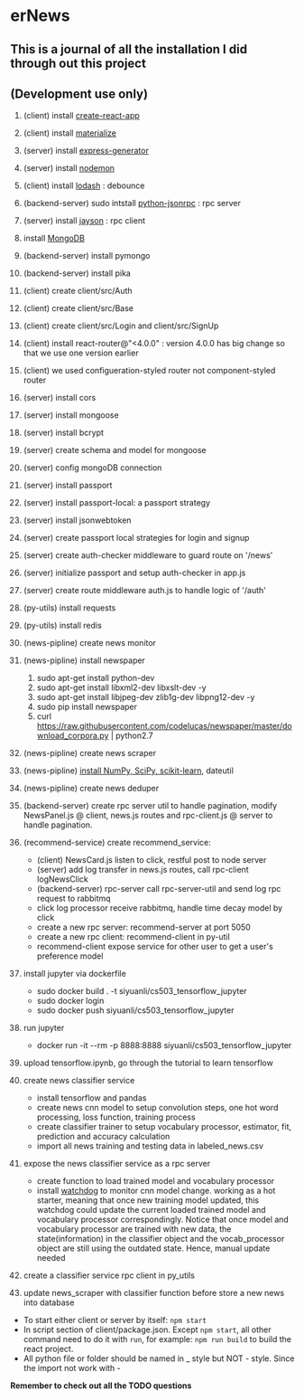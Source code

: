 # erNews
## This is a journal of all the installation I did through out this project
## (Development use only)

1. (client) install [create-react-app](https://github.com/facebookincubator/create-react-app)
2. (client) install [materialize](http://materializecss.com/getting-started.html)
3. (server) install [express-generator](https://expressjs.com/en/starter/generator.html)
4. (server) install [nodemon](https://nodemon.io/)
5. (client) install [lodash](https://lodash.com/) : debounce
6. (backend-server) sudo intstall [python-jsonrpc](https://pypi.python.org/pypi/python-jsonrpc) : rpc server
7. (server) install [jayson](https://github.com/tedeh/jayson) : rpc client
8. install [MongoDB](https://docs.mongodb.com/manual/tutorial/install-mongodb-on-ubuntu/)
9. (backend-server) install pymongo
10. (backend-server) install pika

11. (client) create client/src/Auth
12. (client) create client/src/Base
13. (client) create client/src/Login and client/src/SignUp
14. (client) install react-router@"<4.0.0" : version 4.0.0 has big change so that we use one version earlier
15. (client) we used configueration-styled router not component-styled router

16. (server) install cors
17. (server) install mongoose
18. (server) install bcrypt

19. (server) create schema and model for mongoose 
20. (server) config mongoDB connection

21. (server) install passport
22. (server) install passport-local: a passport strategy
23. (server) install jsonwebtoken
24. (server) create passport local strategies for login and signup
25. (server) create auth-checker middleware to guard route on '/news'
26. (server) initialize passport and setup auth-checker in app.js
27. (server) create route middleware auth.js to handle logic of '/auth'

28. (py-utils) install requests
29. (py-utils) install redis
30. (news-pipline) create news monitor
31. (news-pipline) install newspaper
    1. sudo apt-get install python-dev
    2. sudo apt-get install libxml2-dev libxslt-dev -y
    3. sudo apt-get install libjpeg-dev zlib1g-dev libpng12-dev -y
    4. sudo pip install newspaper
    5. curl https://raw.githubusercontent.com/codelucas/newspaper/master/download_corpora.py | python2.7
32. (news-pipline) create news scraper
33. (news-pipline) [install NumPy, SciPy, scikit-learn](http://scikit-learn.org/stable/install.html), dateutil
34. (news-pipline) create news deduper

35. (backend-server) create rpc server util to handle pagination, modify NewsPanel.js @ client, news.js routes and rpc-client.js @ server to handle pagination.

36. (recommend-service) create recommend_service: 
    - (client) NewsCard.js listen to click, restful post to node server
    - (server) add log transfer in news.js routes, call rpc-client logNewsClick
    - (backend-server) rpc-server call rpc-server-util and send log rpc request to rabbitmq
    - click log processor receive rabbitmq, handle time decay model by click
    - create a new rpc server: recommend-server at port 5050 
    - create a new rpc client: recommend-client in py-util
    - recommend-client expose service for other user to get a user's preference model

37. install jupyter via dockerfile
    - sudo docker build . -t siyuanli/cs503_tensorflow_jupyter
    - sudo docker login
    - sudo docker push siyuanli/cs503_tensorflow_jupyter

38. run jupyter
    - docker run -it --rm -p 8888:8888 siyuanli/cs503_tensorflow_jupyter

39. upload tensorflow.ipynb, go through the tutorial to learn tensorflow
40. create news classifier service
    - install tensorflow and pandas
    - create news cnn model to setup convolution steps, one hot word processing, loss function, training process
    - create classifier trainer to setup vocabulary processor, estimator, fit, prediction and accuracy calculation
    - import all news training and testing data in labeled_news.csv
41. expose the news classifier service as a rpc server
    - create function to load trained model and vocabulary processor
    - install [watchdog](https://pythonhosted.org/watchdog/) to monitor cnn model change. working as a hot starter, meaning that once new training model updated, this watchdog could update the current loaded trained model and vocabulary processor correspondingly. Notice that once model and vocabulary processor are trained with new data, the state(information) in the classifier object and the vocab_processor object are still using the outdated state. Hence, manual update needed
42. create a classifier service rpc client in py_utils
43. update news_scraper with classifier function before store a new news into database


* To start either client or server by itself: `npm start`
* In script section of client/package.json. Except `npm start`, all other command need to do it with `run`, 
  for example: `npm run build` to build the react project.
* All python file or folder should be named in _ style but NOT - style. Since the import not work with - 


**Remember to check out all the TODO questions**
